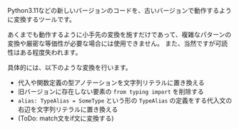 Python3.11などの新しいバージョンのコードを、古いバージョンで動作するように変換するツールです。

あくまでも動作するように小手先の変換を施すだけであって、複雑なパターンの変換や厳密な等価性が必要な場合には使用できません。
また、当然ですが可読性はある程度失われます。

具体的には、以下のような変換を行います。
- 代入や関数定義の型アノテーションを文字列リテラルに置き換える
- 旧バージョンに存在しない要素の `from typing import` を削除する
- `alias: TypeAlias = SomeType` という形の `TypeAlias` の定義をする代入文の右辺を文字列リテラルに置き換える
- (ToDo: match文をif文に変換する)

